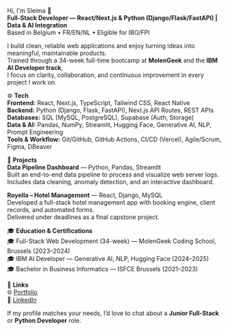 Hi, I'm Sleima 👋  
**Full-Stack Developer — React/Next.js & Python (Django/Flask/FastAPI) | Data & AI Integration**  
Based in Belgium • FR/EN/NL • Eligible for IBO/FPI  

I build clean, reliable web applications and enjoy turning ideas into meaningful, maintainable products.  
Trained through a 34-week full-time bootcamp at **MolenGeek** and the **IBM AI Developer track**,  
I focus on clarity, collaboration, and continuous improvement in every project I work on.  

⚙️ **Tech**  
**Frontend:** React, Next.js, TypeScript, Tailwind CSS, React Native  
**Backend:** Python (Django, Flask, FastAPI), Next.js API Routes, REST APIs  
**Databases:** SQL (MySQL, PostgreSQL), Supabase (Auth, Storage)  
**Data & AI:** Pandas, NumPy, Streamlit, Hugging Face, Generative AI, NLP, Prompt Engineering  
**Tools & Workflow:** Git/GitHub, GitHub Actions, CI/CD (Vercel), Agile/Scrum, Figma, DBeaver  

📌 **Projects**  
**Data Pipeline Dashboard** — Python, Pandas, Streamlit  
Built an end-to-end data pipeline to process and visualize web server logs.  
Includes data cleaning, anomaly detection, and an interactive dashboard.  

**Royella – Hotel Management** — React, Django, MySQL  
Developed a full-stack hotel management app with booking engine, client records, and automated forms.  
Delivered under deadlines as a final capstone project.  


🎓 **Education & Certifications**  
🎓 Full-Stack Web Development (34-week) — MolenGeek Coding School, Brussels (2023–2024)  
🎓 IBM AI Developer — Generative AI, NLP, Hugging Face (2024–2025)  
🎓 Bachelor in Business Informatics — ISFCE Brussels (2021–2023)  

🔗 **Links**  
🌐 [Portfolio](https://sleima-portfolio.vercel.app)  
💼 [LinkedIn](https://linkedin.com/in/sleima-ducros)  

If my profile matches your needs, I’d love to chat about a **Junior Full-Stack** or **Python Developer** role.
